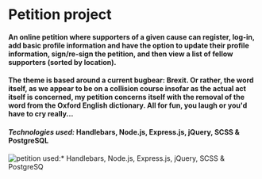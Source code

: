 # Petition project

#### An online petition where supporters of a given cause can register, log-in, add basic profile information and have the option to update their profile information, sign/re-sign the petition, and then view a list of fellow supporters (sorted by location).

#### The theme is based around a current bugbear: Brexit. Or rather, the word itself, as we appear to be on a collision course insofar as the actual act itself is concerned, my petition concerns itself with the removal of the word from the Oxford English dictionary. All for fun, you laugh or you'd have to cry really...

#### _Technologies used:_ Handlebars, Node.js, Express.js, jQuery, SCSS & PostgreSQL

![petition](https://user-images.githubusercontent.com/10245474/73482003-379a3180-439d-11ea-92c0-492b3cebd93a.png)
used:\* Handlebars, Node.js, Express.js, jQuery, SCSS & PostgreSQ

